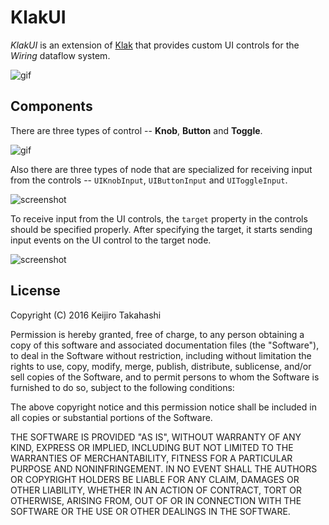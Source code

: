 KlakUI
======

*KlakUI* is an extension of [Klak][Klak] that provides custom UI controls
for the *Wiring* dataflow system.

![gif](http://66.media.tumblr.com/d094fed9d1ae7f7cf1d8de5e1ce4da74/tumblr_og62oqbDjZ1qio469o1_400.gif)

[Klak]: https://github.com/keijiro/Klak

Components
----------

There are three types of control -- **Knob**, **Button** and **Toggle**.

![gif](http://66.media.tumblr.com/79e789d00361cd5002d36dcc394aaaa7/tumblr_og2kkyoNgI1qio469o1_400.gif)

Also there are three types of node that are specialized for receiving input
from the controls -- `UIKnobInput`, `UIButtonInput` and `UIToggleInput`.

![screenshot](http://i.imgur.com/iKjCquY.png)

To receive input from the UI controls, the `target` property in the controls
should be specified properly. After specifying the target, it starts sending
input events on the UI control to the target node.

![screenshot](http://i.imgur.com/kv118vh.png)

License
-------

Copyright (C) 2016 Keijiro Takahashi

Permission is hereby granted, free of charge, to any person obtaining a copy of
this software and associated documentation files (the "Software"), to deal in
the Software without restriction, including without limitation the rights to
use, copy, modify, merge, publish, distribute, sublicense, and/or sell copies of
the Software, and to permit persons to whom the Software is furnished to do so,
subject to the following conditions:

The above copyright notice and this permission notice shall be included in all
copies or substantial portions of the Software.

THE SOFTWARE IS PROVIDED "AS IS", WITHOUT WARRANTY OF ANY KIND, EXPRESS OR
IMPLIED, INCLUDING BUT NOT LIMITED TO THE WARRANTIES OF MERCHANTABILITY, FITNESS
FOR A PARTICULAR PURPOSE AND NONINFRINGEMENT. IN NO EVENT SHALL THE AUTHORS OR
COPYRIGHT HOLDERS BE LIABLE FOR ANY CLAIM, DAMAGES OR OTHER LIABILITY, WHETHER
IN AN ACTION OF CONTRACT, TORT OR OTHERWISE, ARISING FROM, OUT OF OR IN
CONNECTION WITH THE SOFTWARE OR THE USE OR OTHER DEALINGS IN THE SOFTWARE.
